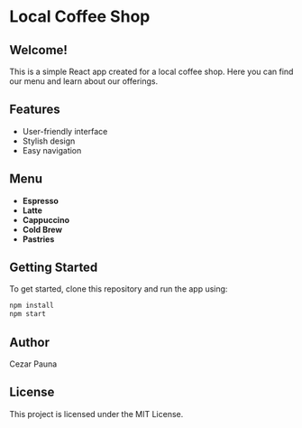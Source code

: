# Local Coffee Shop

## Welcome!

This is a simple React app created for a local coffee shop. Here you can find our menu and learn about our offerings.

## Features
- User-friendly interface
- Stylish design
- Easy navigation

## Menu
- **Espresso**
- **Latte**
- **Cappuccino**
- **Cold Brew**
- **Pastries**

## Getting Started
To get started, clone this repository and run the app using:
```bash
npm install
npm start
```

## Author
Cezar Pauna

## License
This project is licensed under the MIT License.